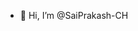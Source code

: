 - 👋 Hi, I’m @SaiPrakash-CH

<!---
SaiPrakash-CH/SaiPrakash-CH is a ✨ special ✨ repository because its `README.md` (this file) appears on your GitHub profile.
You can click the Preview link to take a look at your changes.
--->
